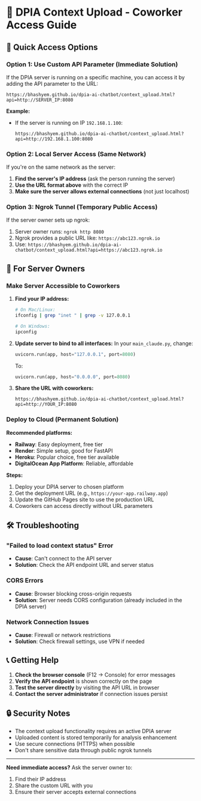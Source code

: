 # 🚀 DPIA Context Upload - Coworker Access Guide

## 🎯 Quick Access Options

### Option 1: Use Custom API Parameter (Immediate Solution)
If the DPIA server is running on a specific machine, you can access it by adding the API parameter to the URL:

```
https://bhashyem.github.io/dpia-ai-chatbot/context_upload.html?api=http://SERVER_IP:8080
```

**Example:**
- If the server is running on IP `192.168.1.100`: 
  ```
  https://bhashyem.github.io/dpia-ai-chatbot/context_upload.html?api=http://192.168.1.100:8080
  ```

### Option 2: Local Server Access (Same Network)
If you're on the same network as the server:

1. **Find the server's IP address** (ask the person running the server)
2. **Use the URL format above** with the correct IP
3. **Make sure the server allows external connections** (not just localhost)

### Option 3: Ngrok Tunnel (Temporary Public Access)
If the server owner sets up ngrok:

1. Server owner runs: `ngrok http 8080`
2. Ngrok provides a public URL like: `https://abc123.ngrok.io`
3. Use: `https://bhashyem.github.io/dpia-ai-chatbot/context_upload.html?api=https://abc123.ngrok.io`

## 🔧 For Server Owners

### Make Server Accessible to Coworkers

1. **Find your IP address:**
   ```bash
   # On Mac/Linux:
   ifconfig | grep "inet " | grep -v 127.0.0.1
   
   # On Windows:
   ipconfig
   ```

2. **Update server to bind to all interfaces:**
   In your `main_claude.py`, change:
   ```python
   uvicorn.run(app, host="127.0.0.1", port=8080)
   ```
   To:
   ```python
   uvicorn.run(app, host="0.0.0.0", port=8080)
   ```

3. **Share the URL with coworkers:**
   ```
   https://bhashyem.github.io/dpia-ai-chatbot/context_upload.html?api=http://YOUR_IP:8080
   ```

### Deploy to Cloud (Permanent Solution)

**Recommended platforms:**
- **Railway**: Easy deployment, free tier
- **Render**: Simple setup, good for FastAPI
- **Heroku**: Popular choice, free tier available
- **DigitalOcean App Platform**: Reliable, affordable

**Steps:**
1. Deploy your DPIA server to chosen platform
2. Get the deployment URL (e.g., `https://your-app.railway.app`)
3. Update the GitHub Pages site to use the production URL
4. Coworkers can access directly without URL parameters

## 🛠️ Troubleshooting

### "Failed to load context status" Error
- **Cause**: Can't connect to the API server
- **Solution**: Check the API endpoint URL and server status

### CORS Errors
- **Cause**: Browser blocking cross-origin requests
- **Solution**: Server needs CORS configuration (already included in the DPIA server)

### Network Connection Issues
- **Cause**: Firewall or network restrictions
- **Solution**: Check firewall settings, use VPN if needed

## 📞 Getting Help

1. **Check the browser console** (F12 → Console) for error messages
2. **Verify the API endpoint** is shown correctly on the page
3. **Test the server directly** by visiting the API URL in browser
4. **Contact the server administrator** if connection issues persist

## 🔒 Security Notes

- The context upload functionality requires an active DPIA server
- Uploaded content is stored temporarily for analysis enhancement
- Use secure connections (HTTPS) when possible
- Don't share sensitive data through public ngrok tunnels

---

**Need immediate access?** Ask the server owner to:
1. Find their IP address
2. Share the custom URL with you
3. Ensure their server accepts external connections 